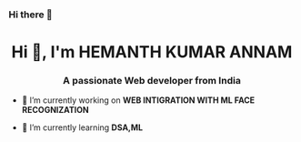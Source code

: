 ### Hi there 👋

<h1 align="center">Hi 👋, I'm HEMANTH KUMAR ANNAM</h1>
<h3 align="center">A passionate Web developer from India</h3>

- 🔭 I’m currently working on **WEB INTIGRATION WITH ML FACE RECOGNIZATION**

- 🌱 I’m currently learning **DSA,ML**

